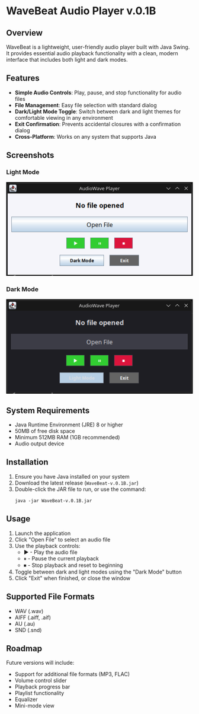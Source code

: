 # WaveBeat Audio Player v.0.1B

## Overview

WaveBeat is a lightweight, user-friendly audio player built with Java Swing. It provides essential audio playback functionality with a clean, modern interface that includes both light and dark modes.

## Features

- **Simple Audio Controls**: Play, pause, and stop functionality for audio files
- **File Management**: Easy file selection with standard dialog
- **Dark/Light Mode Toggle**: Switch between dark and light themes for comfortable viewing in any environment
- **Exit Confirmation**: Prevents accidental closures with a confirmation dialog
- **Cross-Platform**: Works on any system that supports Java

## Screenshots

### Light Mode
![Light Mode](https://raw.githubusercontent.com/Jacqquard/WaveBeat-v.0.1B/refs/heads/main/whitemode.png)

### Dark Mode
![Dark Mode](https://raw.githubusercontent.com/Jacqquard/WaveBeat-v.0.1B/refs/heads/main/darkmode.png)

## System Requirements

- Java Runtime Environment (JRE) 8 or higher
- 50MB of free disk space
- Minimum 512MB RAM (1GB recommended)
- Audio output device

## Installation

1. Ensure you have Java installed on your system
2. Download the latest release (`WaveBeat-v.0.1B.jar`)
3. Double-click the JAR file to run, or use the command:
   ```
   java -jar WaveBeat-v.0.1B.jar
   ```

## Usage

1. Launch the application
2. Click "Open File" to select an audio file
3. Use the playback controls:
   - ▶ - Play the audio file
   - ⏸ - Pause the current playback
   - ⏹ - Stop playback and reset to beginning
4. Toggle between dark and light modes using the "Dark Mode" button
5. Click "Exit" when finished, or close the window

## Supported File Formats

- WAV (.wav)
- AIFF (.aiff, .aif)
- AU (.au)
- SND (.snd)

## Roadmap

Future versions will include:
- Support for additional file formats (MP3, FLAC)
- Volume control slider
- Playback progress bar
- Playlist functionality
- Equalizer
- Mini-mode view

